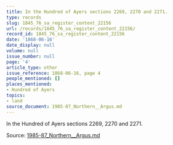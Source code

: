 ```yaml
---
title: In the Hundred of Ayers sections 2269, 2270 and 2271.
type: records
slug: 1845_76_sa_register_content_22156
url: /records/1845_76_sa_register_content_22156/
record_id: 1845_76_sa_register_content_22156
date: '1868-06-16'
date_display: null
volume: null
issue_number: null
page: '4'
article_type: other
issue_reference: 1868-06-16, page 4
people_mentioned: []
places_mentioned:
- Hundred of Ayers
topics:
- land
source_document: 1985-87_Northern__Argus.md
---
```


In the Hundred of Ayers sections 2269, 2270 and 2271.

Source: [1985-87_Northern__Argus.md](/downloads/markdown/1985-87_Northern__Argus.md)
